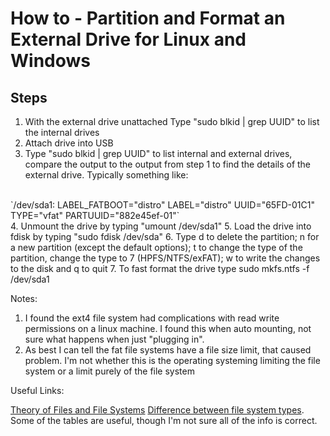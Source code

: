 # How to - Partition and Format an External Drive for Linux and Windows
## Steps
1. With the external drive unattached Type "sudo blkid | grep UUID" to list the internal drives
2. Attach drive into USB
3. Type "sudo blkid | grep UUID" to list internal and external drives, compare the output to the output from step 1 to find the details of the external drive. Typically something like:
<br>
`/dev/sda1: LABEL_FATBOOT="distro" LABEL="distro" UUID="65FD-01C1" TYPE="vfat" PARTUUID="882e45ef-01"`
<br>
4. Unmount the drive by typing "umount /dev/sda1"
5. Load the drive into fdisk by typing "sudo fdisk /dev/sda"
6. Type d to delete the partition; n for a new partition (except the default options); t to change the type of the partition, change the type to 7 (HPFS/NTFS/exFAT); w to write the changes to the disk and q to quit
7. To fast format the drive type sudo mkfs.ntfs -f /dev/sda1

Notes:
1. I found the ext4 file system had complications with read write permissions on a linux machine. I found this when auto mounting, not sure what happens when just "plugging in".
2. As best I can tell the fat file systems have a file size limit, that caused problem. I'm not whether this is the operating systeming limiting the file system or a limit purely of the file system

Useful Links:

[Theory of Files and File Systems](https://www.youtube.com/watch?v=KN8YgJnShPM)
[Difference between file system types](https://www.youtube.com/watch?v=5tBz44cArR0). Some of the tables are useful, though I'm not sure all of the info is correct.




